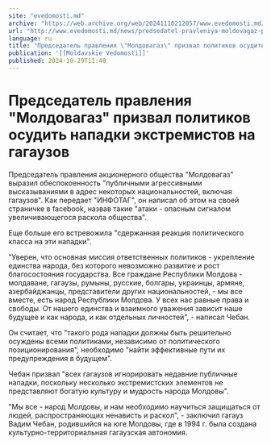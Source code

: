 ```yaml
---
site: "evedomosti.md"
archive: "https://web.archive.org/web/20241110212057/www.evedomosti.md/news/predsedatel-pravleniya-moldovagaz-prizval-politikov-osudit-n"
url: "http://www.evedomosti.md/news/predsedatel-pravleniya-moldovagaz-prizval-politikov-osudit-n"
language: ru
title: "Председатель правления \"Молдовагаз\" призвал политиков осудить нападки экстремистов на гагаузов"
publication: '[[Moldavskie Vedomosti]]'
published: 2024-10-29T11:40
---
```


# Председатель правления "Молдовагаз" призвал политиков осудить нападки экстремистов на гагаузов

Председатель правления акционерного общества "Молдовагаз" выразил обеспокоенность "публичными агрессивными высказываниями в адрес некоторых национальностей, включая гагаузов". Как передает "ИНФОТАГ", он написал об этом на своей страничке в facebook, назвав такие "атаки - опасным сигналом увеличивающегося раскола общества".

Еще больше его встревожила "сдержанная реакция политического класса на эти нападки".

"Уверен, что основная миссия ответственных политиков - укрепление единства народа, без которого невозможно развитие и рост благосостояния государства. Все граждане Республики Молдова - молдаване, гагаузы, румыны, русские, болгары, украинцы, армяне, азербайджанцы, представители других национальностей, - мы все вместе, есть народ Республики Молдова. У всех нас равные права и свободы. От нашего единства и взаимного уважения зависит наше будущее и как народа, и как отдельных личностей", - написал Чебан.

Он считает, что "такого рода нападки должны быть решительно осуждены всеми политиками, независимо от политического позиционирования", необходимо "найти эффективные пути их предупреждения в будущем".

Чебан призвал "всех гагаузов игнорировать недавние публичные нападки, поскольку несколько экстремистских элементов не представляют богатую культуру и мудрость народа Молдовы".

"Мы все - народ Молдовы, и нам необходимо научиться защищаться от людей, распространяющих ненависть и раскол", - заключил гагауз Вадим Чебан, родившийся на юге Молдовы, где в 1994 г. была создана культурно-территориальная гагаузская автономия.